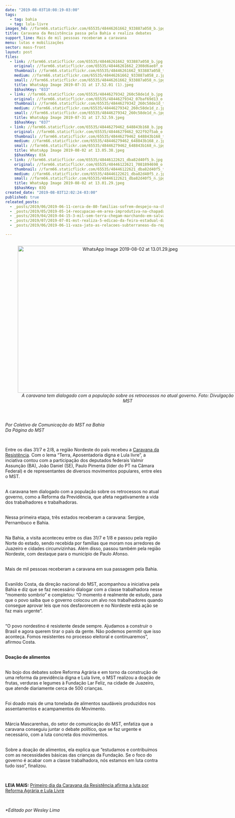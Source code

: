 ```yaml
---
date: "2019-08-03T10:08:19-03:00"
tags:
  - tag: bahia
  - tag: lula-livre
images_hd: //farm66.staticflickr.com/65535/48446261662_933887a058_b.jpg
title: Caravana da Resistência passa pela Bahia e realiza debates
support_line: Mais de mil pessoas receberam a caravana
menu: lutas e mobilizações
sector: mass-front
layout: post
files:
  - link: //farm66.staticflickr.com/65535/48446261662_933887a058_b.jpg
    original: //farm66.staticflickr.com/65535/48446261662_2308d6ae8f_o.jpg
    thumbnail: //farm66.staticflickr.com/65535/48446261662_933887a058_t.jpg
    medium: //farm66.staticflickr.com/65535/48446261662_933887a058_z.jpg
    small: //farm66.staticflickr.com/65535/48446261662_933887a058_n.jpg
    title: WhatsApp Image 2019-07-31 at 17.52.01 (1).jpeg
    $$hashKey: "033"
  - link: //farm66.staticflickr.com/65535/48446279342_260c58de1d_b.jpg
    original: //farm66.staticflickr.com/65535/48446279342_07baf69d13_o.jpg
    thumbnail: //farm66.staticflickr.com/65535/48446279342_260c58de1d_t.jpg
    medium: //farm66.staticflickr.com/65535/48446279342_260c58de1d_z.jpg
    small: //farm66.staticflickr.com/65535/48446279342_260c58de1d_n.jpg
    title: WhatsApp Image 2019-07-31 at 17.52.59.jpeg
    $$hashKey: "037"
  - link: //farm66.staticflickr.com/65535/48446279462_648843b168_b.jpg
    original: //farm66.staticflickr.com/65535/48446279462_922f92f5ab_o.jpg
    thumbnail: //farm66.staticflickr.com/65535/48446279462_648843b168_t.jpg
    medium: //farm66.staticflickr.com/65535/48446279462_648843b168_z.jpg
    small: //farm66.staticflickr.com/65535/48446279462_648843b168_n.jpg
    title: WhatsApp Image 2019-08-02 at 13.05.38.jpeg
    $$hashKey: 03A
  - link: //farm66.staticflickr.com/65535/48446122621_dba82d40f5_b.jpg
    original: //farm66.staticflickr.com/65535/48446122621_7081894698_o.jpg
    thumbnail: //farm66.staticflickr.com/65535/48446122621_dba82d40f5_t.jpg
    medium: //farm66.staticflickr.com/65535/48446122621_dba82d40f5_z.jpg
    small: //farm66.staticflickr.com/65535/48446122621_dba82d40f5_n.jpg
    title: WhatsApp Image 2019-08-02 at 13.01.29.jpeg
    $$hashKey: 03Q
created_date: "2019-08-03T12:02:24-03:00"
published: true
releated_posts:
  - _posts/2019/06/2019-06-11-cerca-de-80-familias-sofrem-despejo-na-chapada-diamantina.md
  - _posts/2019/05/2019-05-14-reocupacao-em-area-improdutiva-na-chapada-diamantina.md
  - _posts/2019/04/2019-04-15-3-mil-sem-terra-chegam-marchando-em-salvador.md
  - _posts/2019/07/2019-07-01-mst-realiza-5-edicao-da-feira-estadual-da-reforma-agraria-na-bahia.md
  - _posts/2019/06/2019-06-11-vaza-jato-as-relacoes-subterraneas-da-republica-de-curitiba.md

---
```

<div style="text-align:center">
<figure class="image" style="display:inline-block"><img alt="WhatsApp Image 2019-08-02 at 13.01.29.jpeg" height="467" src="//farm66.staticflickr.com/65535/48446122621_dba82d40f5_b.jpg" width="700" />
<figcaption><em>A caravana tem dialogado com a popula&ccedil;&atilde;o sobre os retrocessos no atual governo. Foto: Divulga&ccedil;&atilde;o MST</em></figcaption>
</figure>
</div>

<p>&nbsp;</p>

<p><em>Por Coletivo de Comunica&ccedil;&atilde;o do MST na Bahia<br />
Da P&aacute;gina do MST&nbsp;</em></p>

<p>&nbsp;</p>

<p>Entre os dias 31/7 e 2/8, a regi&atilde;o Nordeste do pa&iacute;s recebeu a <a href="https://www.mst.org.br/2019/07/30/caravana-realiza-atos-em-defesa-de-lula-na-bahia-sergipe-e-pernambuco.html">Caravana da Resist&ecirc;ncia</a>. Com o lema &ldquo;Terra, Aposentadoria digna e Lula livre&rdquo;, a inciativa contou com a participa&ccedil;&atilde;o dos deputados federais Valmir Assun&ccedil;&atilde;o (BA), Jo&atilde;o Daniel (SE), Paulo Pimenta (l&iacute;der do PT na C&acirc;mara Federal) e de representantes de diversos movimentos populares, entre eles o MST.</p>

<p><br />
A caravana tem dialogado com a popula&ccedil;&atilde;o sobre os retrocessos no atual governo, como a Reforma da Previd&ecirc;ncia, que afeta negativamente a vida dos trabalhadores e trabalhadoras.&nbsp;</p>

<p><br />
Nessa primeira etapa, tr&ecirc;s estados receberam a caravana: Sergipe, Pernambuco e Bahia.</p>

<p><br />
Na Bahia, a visita aconteceu entre os dias 31/7 e 1/8 e passou pela regi&atilde;o Norte do estado, sendo recebida por fam&iacute;lias que moram nos arredores de Juazeiro e cidades circunvizinhas. Al&eacute;m disso, passou tamb&eacute;m pela regi&atilde;o Nordeste, com destaque para o munic&iacute;pio de Paulo Afonso.&nbsp;</p>

<p><br />
Mais de mil pessoas receberam a caravana em sua passagem pela Bahia.&nbsp;</p>

<p><br />
Evanildo Costa, da dire&ccedil;&atilde;o nacional do MST, acompanhou a iniciativa pela Bahia e diz que se faz necess&aacute;rio dialogar com a classe trabalhadora nesse &ldquo;momento sombrio&rdquo; e completou: &ldquo;O momento &eacute; realmente de estudo, para que o povo saiba que o governo colocou um alvo nos trabalhadores quando consegue aprovar leis que nos desfavorecem e no Nordeste est&aacute; a&ccedil;&atilde;o se faz mais urgente&rdquo;.</p>

<p><br />
&ldquo;O povo nordestino &eacute; resistente desde sempre. Ajudamos a construir o Brasil e agora querem tirar o pa&iacute;s da gente. N&atilde;o podemos permitir que isso aconte&ccedil;a. Fomos resistentes no processo eleitoral e continuaremos&rdquo;, afirmou Costa.</p>

<p><br />
<strong>Doa&ccedil;&atilde;o de alimentos</strong></p>

<p><br />
No bojo dos debates sobre Reforma Agr&aacute;ria e em torno da constru&ccedil;&atilde;o de uma reforma da previd&ecirc;ncia digna e Lula livre, o MST realizou a doa&ccedil;&atilde;o de frutas, verduras e legumes &agrave; Funda&ccedil;&atilde;o Lar Feliz, na cidade de Juazeiro, que atende diariamente cerca de 500 crian&ccedil;as.</p>

<p><br />
Foi doado mais de uma tonelada de alimentos saud&aacute;veis produzidos nos assentamentos e acampamentos do Movimento.</p>

<p><br />
M&aacute;rcia Mascarenhas, do setor de comunica&ccedil;&atilde;o do MST, enfatiza que a caravana conseguiu juntar o debate pol&iacute;tico, que se faz urgente e necess&aacute;rio, com a luta concreta dos movimentos.&nbsp;</p>

<p><br />
Sobre a doa&ccedil;&atilde;o de alimentos, ela explica que &ldquo;estudamos e contribu&iacute;mos com as necessidades b&aacute;sicas das crian&ccedil;as da Funda&ccedil;&atilde;o. Se o foco do governo &eacute; acabar com a classe trabalhadora, n&oacute;s estamos em luta contra tudo isso&rdquo;, finalizou.&nbsp;</p>

<p>&nbsp;</p>

<p><strong>LEIA MAIS:</strong> <a href="https://www.mst.org.br/2019/08/01/primeiro-dia-da-caravana-da-resistencia-afirma-a-luta-por-reforma-agraria-e-lula-livre.html">Primeiro dia da Caravana da Resist&ecirc;ncia afirma a luta por Reforma Agr&aacute;ria e Lula Livre</a></p>

<p>&nbsp;</p>

<p><em>*Editado por Wesley Lima</em></p>
